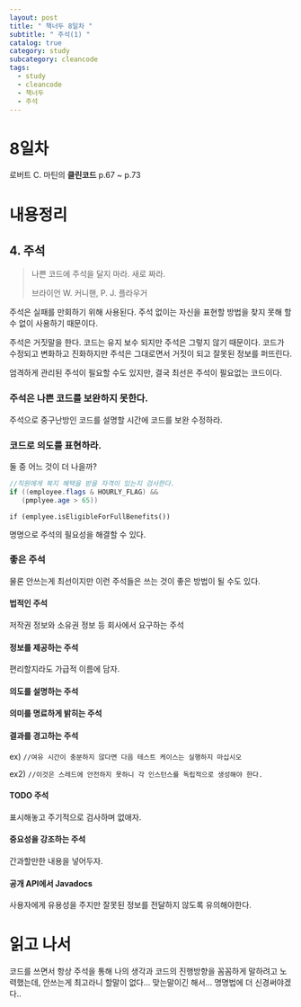 ```yaml
---
layout: post
title: " 책너두 8일차 "
subtitle: " 주석(1) "
catalog: true
category: study
subcategory: cleancode
tags:
  - study
  - cleancode
  - 책너두
  - 주석
---
```


# 8일차

로버트 C. 마틴의 **클린코드** p.67 ~ p.73

# 내용정리

## 4. 주석

> 나쁜 코드에 주석을 달지 마라. 새로 짜라.
>
> 브라이언 W. 커니핸, P. J. 플라우거

주석은 실패를 만회하기 위해 사용된다. 주석 없이는 자신을 표현할 방법을 찾지 못해 할 수 없이 사용하기 때문이다.

주석은 거짓말을 한다. 코드는 유지 보수 되지만 주석은 그렇지 않기 때문이다. 코드가 수정되고 변화하고 진화하지만 주석은 그대로면서 거짓이 되고 잘못된 정보를 퍼뜨린다.

엄격하게 관리된 주석이 필요할 수도 있지만, 결국 최선은 주석이 필요없는 코드이다.

### 주석은 나쁜 코드를 보완하지 못한다.

주석으로 중구난방인 코드를 설명할 시간에 코드를 보완 수정하라.

### 코드로 의도를 표현하라.

둘 중 어느 것이 더 나을까?

```java
//직원에게 복지 혜택을 받을 자격이 있는지 검사한다.
if ((employee.flags & HOURLY_FLAG) &&
   (pmplyee.age > 65))
```

`if (emplyee.isEligibleForFullBenefits())`

명명으로 주석의 필요성을 해결할 수 있다.

### 좋은 주석

물론 안쓰는게 최선이지만 이런 주석들은 쓰는 것이 좋은 방법이 될 수도 있다.

#### 법적인 주석

저작권 정보와 소유권 정보 등 회사에서 요구하는 주석

#### 정보를 제공하는 주석

편리할지라도 가급적 이름에 담자.

#### 의도를 설명하는 주석

#### 의미를 명료하게 밝히는 주석

#### 결과를 경고하는 주석

ex) `//여유 시간이 충분하지 않다면 다음 테스트 케이스는 실행하지 마십시오`

ex2) `//이것은 스레드에 안전하지 못하니 각 인스턴스를 독립적으로 생성해야 한다.`

#### TODO 주석

표시해놓고 주기적으로 검사하며 없애자.

#### 중요성을 강조하는 주석

간과할만한 내용을 넣어두자.

#### 공개 API에서 Javadocs

사용자에게 유용성을 주지만 잘못된 정보를 전달하지 않도록 유의해야한다.

# 읽고 나서

코드를 쓰면서 항상 주석을 통해 나의 생각과 코드의 진행방향을 꼼꼼하게 말하려고 노력했는데, 안쓰는게 최고라니 할말이 없다... 맞는말이긴 해서... 명명법에 더 신경써야겠다..
